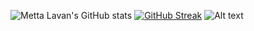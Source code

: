 ![Metta Lavan's GitHub stats](https://github-readme-stats.vercel.app/api?username=lavanmetta&show_icons=true&theme=radical)
[![GitHub Streak](https://github-readme-streak-stats.herokuapp.com/?user=lavanmetta)](https://git.io/streak-stats)
![Alt text](https://spotify-recently-played-readme.vercel.app/api?user=a8o4woci8zkcozjqg0l63257g&count={count})

